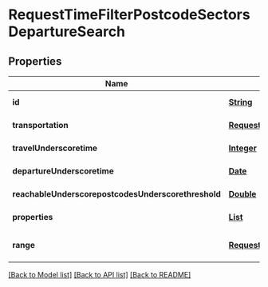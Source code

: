 # RequestTimeFilterPostcodeSectorsDepartureSearch
## Properties

Name | Type | Description | Notes
------------ | ------------- | ------------- | -------------
**id** | [**String**](string.md) |  | [default to null]
**transportation** | [**RequestTransportation**](RequestTransportation.md) |  | [default to null]
**travelUnderscoretime** | [**Integer**](integer.md) |  | [default to null]
**departureUnderscoretime** | [**Date**](DateTime.md) |  | [default to null]
**reachableUnderscorepostcodesUnderscorethreshold** | [**Double**](double.md) |  | [default to null]
**properties** | [**List**](RequestTimeFilterPostcodeSectorsProperty.md) |  | [default to null]
**range** | [**RequestRangeFull**](RequestRangeFull.md) |  | [optional] [default to null]

[[Back to Model list]](../README.md#documentation-for-models) [[Back to API list]](../README.md#documentation-for-api-endpoints) [[Back to README]](../README.md)

